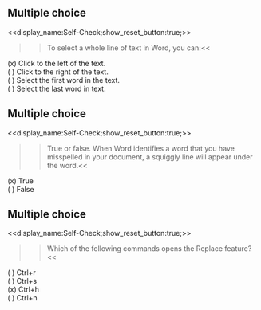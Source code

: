 ## Multiple choice
<<display_name:Self-Check;show_reset_button:true;>>
>>To select a whole line of text in Word, you can:<<

(x) Click to the left of the text.  
( ) Click to the right of the text.  
( ) Select the first word in the text.  
( ) Select the last word in text.  

## Multiple choice
<<display_name:Self-Check;show_reset_button:true;>>
>>True or false. When Word identifies a word that you have misspelled in your document, a squiggly line will appear under the word.<<

(x) True  
( ) False 

## Multiple choice
<<display_name:Self-Check;show_reset_button:true;>>
>>Which of the following commands opens the Replace feature?<< 
 
( ) Ctrl+r  
( ) Ctrl+s  
(x) Ctrl+h  
( ) Ctrl+n  